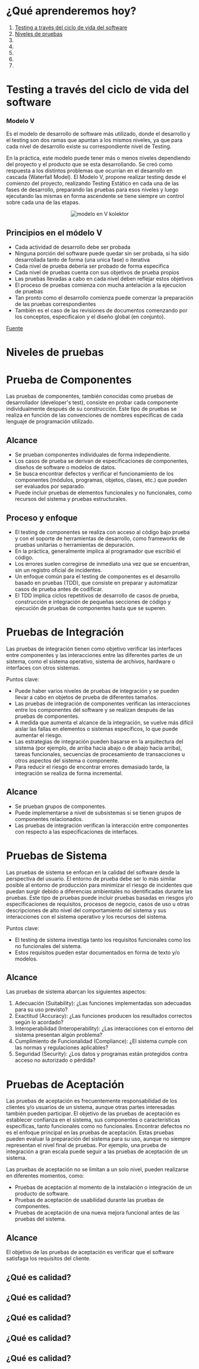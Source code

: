 <h1>¿Qué aprenderemos hoy?</h1>
<ol>
<li><a href="#enlace-1">Testing a través del ciclo de vida del software</a></li>
<li><a href="#enlace-2">Niveles de pruebas</a></li>
<li><a href="#enlace-3"></a></li>
<li><a href="#enlace-4"></a></li>
<li><a href="#enlace-5"></a></li>
<li><a href="#enlace-6"></a></li>
<li><a href="#enlace-7"></a></li>
</ol>


<h1 id="enlace-1">Testing a través del ciclo de vida del software</h1>

<h3>Modelo V</h3>
<p>Es el modelo de desarrollo de software más utilizado, donde el desarrollo y el testing son dos ramas que apuntan a los mismos niveles, ya que para cada nivel de desarrollo existe su correspondiente nivel de Testing.</p>

<p>En la práctica, este modelo puede tener más o menos niveles dependiendo del proyecto y el producto que se esta desarrollando. Se creó como respuesta a los distintos problemas que ocurrían en el desarrollo en cascada (Waterfall Model). El Modelo V, propone realizar testing desde el comienzo del proyecto, realizando Testing Estático en cada una de las fases de desarrollo, preparando las pruebas para esos niveles y luego ejecutando las mismas en forma ascendente se tiene siempre un control sobre cada una de las etapas.</p>

<p align="center">
  <img src="https://raw.githubusercontent.com/alexalvarezjl/Bootcamp-Testing-Kolektor/main/assets/modelo_v_kolektor.png" alt="modelo en V kolektor">
</p>

<h2>Principios en el módelo V</h2>
<ul>
<li>Cada actividad de desarrollo debe ser probada</li>
<li>Ninguna porción del software puede quedar sin ser probada, si ha sido desarrollada tanto de forma (una unica fase) o iterativa</li>
<li>Cada nivel de prueba debería ser probado de forma especifica</li>
<li>Cada nivel de pruebas cuenta con sus objetivos de prueba propios</li>
<li>Las pruebas llevadas a cabo en cada nivel deben reflejar estos objetivos</li>
<li>El proceso de pruebas comienza con mucha antelación a la ejecucion de pruebas</li>
<li>Tan pronto como el desarrollo comienza puede comenzar la preparación de las pruebas correspondientes</li>
<li>También es el caso de las revisiones de documentos comenzando por los conceptos, especificaion y el diseño global (en conjunto).</li>
</ul>

<a href="https://josepablosarco.wordpress.com/2012/03/24/istqb-cap-2-testing-a-traves-del-ciclo-de-vida-del-software-i/">Fuente</a>

<h1 id="enlace-2">Niveles de pruebas</h1>

# Prueba de Componentes

Las pruebas de componentes, también conocidas como pruebas de desarrollador (developer's test), consiste en probar cada componente individualmente después de su construcción. Este tipo de pruebas se realiza en función de las convenciones de nombres específicas de cada lenguaje de programación utilizado.

## Alcance

- Se prueban componentes individuales de forma independiente.
- Los casos de prueba se derivan de especificaciones de componentes, diseños de software o modelos de datos.
- Se busca encontrar defectos y verificar el funcionamiento de los componentes (módulos, programas, objetos, clases, etc.) que pueden ser evaluados por separado.
- Puede incluir pruebas de elementos funcionales y no funcionales, como recursos del sistema y pruebas estructurales.

## Proceso y enfoque

- El testing de componentes se realiza con acceso al código bajo prueba y con el soporte de herramientas de desarrollo, como frameworks de pruebas unitarias o herramientas de depuración.
- En la práctica, generalmente implica al programador que escribió el código.
- Los errores suelen corregirse de inmediato una vez que se encuentran, sin un registro oficial de incidentes.
- Un enfoque común para el testing de componentes es el desarrollo basado en pruebas (TDD), que consiste en preparar y automatizar casos de prueba antes de codificar.
- El TDD implica ciclos repetitivos de desarrollo de casos de prueba, construcción e integración de pequeñas secciones de código y ejecución de pruebas de componentes hasta que se superen.

# Pruebas de Integración

Las pruebas de integración tienen como objetivo verificar las interfaces entre componentes y las interacciones entre las diferentes partes de un sistema, como el sistema operativo, sistema de archivos, hardware o interfaces con otros sistemas.

Puntos clave:
- Puede haber varios niveles de pruebas de integración y se pueden llevar a cabo en objetos de prueba de diferentes tamaños.
- Las pruebas de integración de componentes verifican las interacciones entre los componentes del software y se realizan después de las pruebas de componentes.
- A medida que aumenta el alcance de la integración, se vuelve más difícil aislar las fallas en elementos o sistemas específicos, lo que puede aumentar el riesgo.
- Las estrategias de integración pueden basarse en la arquitectura del sistema (por ejemplo, de arriba hacia abajo o de abajo hacia arriba), tareas funcionales, secuencias de procesamiento de transacciones u otros aspectos del sistema o componente.
- Para reducir el riesgo de encontrar errores demasiado tarde, la integración se realiza de forma incremental.

## Alcance

- Se prueban grupos de componentes.
- Puede implementarse a nivel de subsistemas si se tienen grupos de componentes relacionados.
- Las pruebas de integración verifican la interacción entre componentes con respecto a las especificaciones de interfaces.

# Pruebas de Sistema

Las pruebas de sistema se enfocan en la calidad del software desde la perspectiva del usuario. El entorno de prueba debe ser lo más similar posible al entorno de producción para minimizar el riesgo de incidentes que puedan surgir debido a diferencias ambientales no identificadas durante las pruebas. Este tipo de pruebas puede incluir pruebas basadas en riesgos y/o especificaciones de requisitos, procesos de negocio, casos de uso u otras descripciones de alto nivel del comportamiento del sistema y sus interacciones con el sistema operativo y los recursos del sistema.

Puntos clave:
- El testing de sistema investiga tanto los requisitos funcionales como los no funcionales del sistema.
- Estos requisitos pueden estar documentados en forma de texto y/o modelos.

## Alcance

Las pruebas de sistema abarcan los siguientes aspectos:

1. Adecuación (Suitability): ¿Las funciones implementadas son adecuadas para su uso previsto?
2. Exactitud (Accuracy): ¿Las funciones producen los resultados correctos según lo acordado?
3. Interoperabilidad (Interoperability): ¿Las interacciones con el entorno del sistema presentan algún problema?
4. Cumplimiento de Funcionalidad (Compliance): ¿El sistema cumple con las normas y regulaciones aplicables?
5. Seguridad (Security): ¿Los datos y programas están protegidos contra acceso no autorizado o pérdida?

# Pruebas de Aceptación

Las pruebas de aceptación es frecuentemente responsabilidad de los clientes y/o usuarios de un sistema, aunque otras partes interesadas también pueden participar. El objetivo de las pruebas de aceptación es establecer confianza en el sistema, sus componentes o características específicas, tanto funcionales como no funcionales. Encontrar defectos no es el enfoque principal en las pruebas de aceptación. Estas pruebas pueden evaluar la preparación del sistema para su uso, aunque no siempre representan el nivel final de pruebas. Por ejemplo, una prueba de integración a gran escala puede seguir a las pruebas de aceptación de un sistema.

Las pruebas de aceptación no se limitan a un solo nivel, pueden realizarse en diferentes momentos, como:
- Pruebas de aceptación al momento de la instalación o integración de un producto de software.
- Pruebas de aceptación de usabilidad durante las pruebas de componentes.
- Pruebas de aceptación de una nueva mejora funcional antes de las pruebas del sistema.

## Alcance

El objetivo de las pruebas de aceptación es verificar que el software satisfaga los requisitos del cliente.

<h2 id="enlace-3">¿Qué es calidad?</h2>

<h2 id="enlace-4">¿Qué es calidad?</h2>

<h2 id="enlace-5">¿Qué es calidad?</h2>

<h2 id="enlace-6">¿Qué es calidad?</h2>

<h2 id="enlace-7">¿Qué es calidad?</h2>